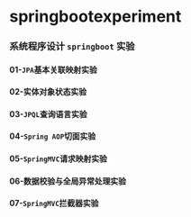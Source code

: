 # springbootexperiment
### 系统程序设计 `springboot` 实验

#### 01-`JPA`基本关联映射实验
#### 02-实体对象状态实验
#### 03-`JPQL`查询语言实验
#### 04-`Spring AOP`切面实验
#### 05-`SpringMVC`请求映射实验
#### 06-数据校验与全局异常处理实验
#### 07-`SpringMVC`拦截器实验
